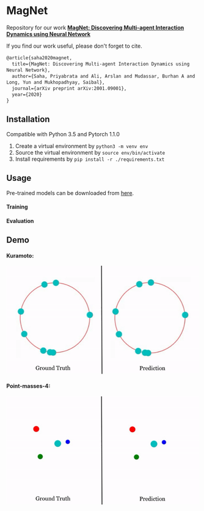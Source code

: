 # MagNet
Repository for our work [**MagNet: Discovering Multi-agent Interaction Dynamics using Neural Network**](https://arxiv.org/abs/2001.09001)

If you find our work useful, please don't forget to cite. 
```
@article{saha2020magnet,
  title={MagNet: Discovering Multi-agent Interaction Dynamics using Neural Network},
  author={Saha, Priyabrata and Ali, Arslan and Mudassar, Burhan A and Long, Yun and Mukhopadhyay, Saibal},
  journal={arXiv preprint arXiv:2001.09001},
  year={2020}
}

```

## Installation

Compatible with Python 3.5 and Pytorch 1.1.0

1. Create a virtual environment by `python3 -m venv env`
2. Source the virtual environment by `source env/bin/activate`
3. Install requirements by `pip install -r ./requirements.txt`

## Usage

Pre-trained models can be downloaded from [here](https://www.dropbox.com/sh/12c0wpgszty10hc/AABYKfrBdneQhKDmo8ony8vWa?dl=0).

#### Training

#### Evaluation

## Demo

#### Kuramoto:
![Kuramoto](https://github.com/sahapriyabrata/MagNet/blob/master/videos/Kuramoto.gif)

#### Point-masses-4:
![Point-masses-4](https://github.com/sahapriyabrata/MagNet/blob/master/videos/Point-masses-4.gif)
